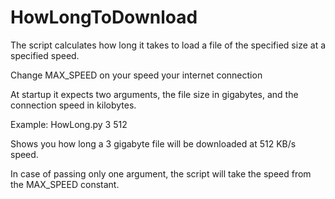 # HowLongToDownload
The script calculates how long it takes to load a file of the specified size at a specified speed.

Change MAX_SPEED on your speed your internet connection

At startup it expects two arguments, the file size in gigabytes, and the connection speed in kilobytes.

Example:
    HowLong.py 3 512
    
Shows you how long a 3 gigabyte file will be downloaded at 512 KB/s speed.

In case of passing only one argument, the script will take the speed from the MAX_SPEED constant.